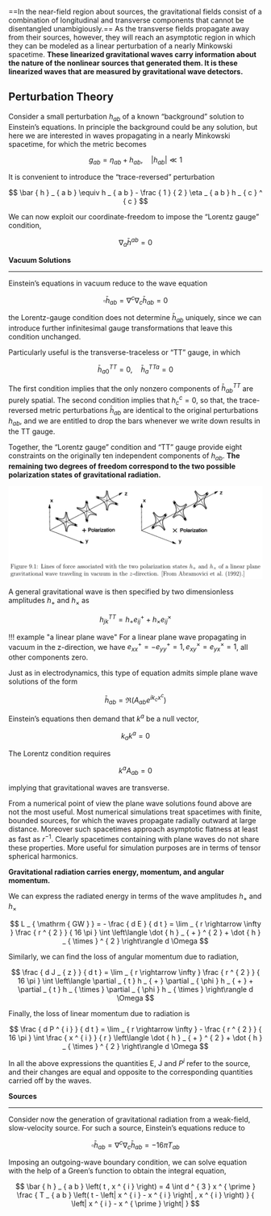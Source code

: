 ==In the near-field region about sources, the gravitational fields consist of a combination of longitudinal and transverse components that cannot be disentangled unambigiously.== As the transverse fields propagate away from their sources, however, they will reach an asymptotic region in which they can be modeled as a linear perturbation of a nearly Minkowski spacetime. **These linearized gravitational waves carry information about the nature of the nonlinear sources that generated them. It is these linearized waves that are measured by gravitational wave detectors.**

## Perturbation Theory

Consider a small perturbation $h _ { a b }$ of a known “background” solution to Einstein’s equations. In principle the background could be any solution, but here we are interested in waves propagating in a nearly Minkowski spacetime, for which the metric becomes

$$
g _ { a b } = \eta _ { a b } + h _ { a b } , \quad \left| h _ { a b } \right| \ll 1
$$

It is convenient to introduce the “trace-reversed” perturbation

$$
\bar { h } _ { a b } \equiv h _ { a b } - \frac { 1 } { 2 } \eta _ { a b } h _ { c } ^ { c }
$$

We can now exploit our coordinate-freedom to impose the “Lorentz gauge” condition,

$$
\nabla _ { a } \bar { h } ^ { a b } = 0
$$

**Vacuum Solutions**
___

Einstein’s equations in vacuum reduce to the wave equation

$$
\square \bar { h } _ { a b } = \nabla ^ { c } \nabla _ { c } \bar { h } _ { a b } = 0
$$

the Lorentz-gauge condition does not determine $\bar { h } _ { a b }$ uniquely, since we can introduce further infinitesimal gauge transformations that leave this condition unchanged.

Particularly useful is the transverse-traceless or “TT” gauge, in which

$$
\bar { h } _ { a 0 } ^ { T T } = 0 , \quad \bar { h } ^ { T T a } _ { a } = 0
$$

The first condition implies that the only nonzero components of $\bar { h } _ { a b } ^ { T T }$ are purely spatial. The second condition implies that $h _ { c } ^ { c } = 0$, so that, the trace-reversed metric perturbations $\bar { h } _ { a b }$ are identical to the original perturbations $h _ { a b }$, and we are entitled to drop the bars whenever we write down results in the TT gauge.

Together, the “Lorentz gauge” condition and “TT” gauge provide eight constraints on the originally ten independent components of $h _ { a b }$. **The remaining two degrees of freedom correspond to the two possible polarization states of gravitational radiation.**

![-w1180](media/15509911327771.jpg)

A general gravitational wave is then specified by two dimensionless amplitudes $h _ { + }$ and $h _ { \times }$ as

$$
h _ { j k } ^ { T T } = h _ { + } e _ { i j } ^ { + } + h _ { \times } e _ { i j } ^ { \times }
$$

!!! example "a linear plane wave" 
    For a linear plane wave propagating in vacuum in the z-direction, we have $e _ { x x } ^ { + } = - e _ { y y } ^ { + } = 1 , e _ { x y } ^ { \times } = e _ { y x } ^ { \times } = 1$, all other components zero. 

Just as in electrodynamics, this type of equation admits simple plane wave solutions of the form

$$
\bar { h } _ { a b } = \Re \left( A _ { a b } e ^ { i k _ { c } x ^ { c } } \right)
$$

Einstein’s equations then demand that $k ^ { a }$ be a null vector,

$$
k _ { a } k ^ { a } = 0
$$

The Lorentz condition requires

$$
k ^ { a } A _ { a b } = 0
$$

implying that gravitational waves are transverse.

From a numerical point of view the plane wave solutions found above are not the most useful. Most numerical simulations treat spacetimes with finite, bounded sources, for which the waves propagate radially outward at large distance. Moreover such spacetimes approach asymptotic flatness at least as fast as $r ^ { - 1 }$. Clearly spacetimes containing with plane waves do not share these properties. More useful for simulation purposes are in terms of tensor spherical harmonics.

**Gravitational radiation carries energy, momentum, and angular momentum.**

We can express the radiated energy in terms of the wave amplitudes $h _ { + }$ and $h _ { \times }$

$$
L _ { \mathrm { GW } } = - \frac { d E } { d t } = \lim _ { r \rightarrow \infty } \frac { r ^ { 2 } } { 16 \pi } \int \left\langle \dot { h } _ { + } ^ { 2 } + \dot { h } _ { \times } ^ { 2 } \right\rangle d \Omega
$$

Similarly, we can find the loss of angular momentum due to radiation,

$$
\frac { d J _ { z } } { d t } = \lim _ { r \rightarrow \infty } \frac { r ^ { 2 } } { 16 \pi } \int \left\langle \partial _ { t } h _ { + } \partial _ { \phi } h _ { + } + \partial _ { t } h _ { \times } \partial _ { \phi } h _ { \times } \right\rangle d \Omega
$$

Finally, the loss of linear momentum due to radiation is

$$
\frac { d P ^ { i } } { d t } = \lim _ { r \rightarrow \infty } - \frac { r ^ { 2 } } { 16 \pi } \int \frac { x ^ { i } } { r } \left\langle \dot { h } _ { + } ^ { 2 } + \dot { h } _ { \times } ^ { 2 } \right\rangle d \Omega
$$

In all the above expressions the quantities E, J and $P^i$ refer to the source, and their changes are equal and opposite to the corresponding quantities carried off by the waves.

**Sources**
___

Consider now the generation of gravitational radiation from a weak-field, slow-velocity source. For such a source, Einstein’s equations reduce to

$$
\square \bar { h } _ { a b } = \nabla ^ { c } \nabla _ { c } \bar { h } _ { a b } = - 16 \pi T _ { a b }
$$

Imposing an outgoing-wave boundary condition, we can solve equation with the help of a Green’s function to obtain the integral equation,

$$
\bar { h } _ { a b } \left( t , x ^ { i } \right) = 4 \int d ^ { 3 } x ^ { \prime } \frac { T _ { a b } \left( t - \left| x ^ { i } - x ^ { i } \right| , x ^ { i } \right) } { \left| x ^ { i } - x ^ { \prime } \right| }
$$

